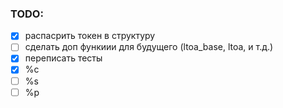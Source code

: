 ### TODO:

- [x] распасрить токен в структуру
- [ ] сделать доп функиии для будущего (ltoa_base, ltoa, и т.д.)
- [x] переписать тесты
- [x] %c
- [ ] %s
- [ ] %p
